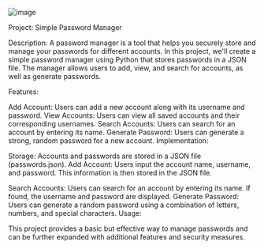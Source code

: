 ![image](https://github.com/mountsamson/password_manager/assets/162016378/27226d26-5858-4fe5-b06f-3b5569444528)

Project: Simple Password Manager

Description:
A password manager is a tool that helps you securely store and manage your passwords for different accounts. In this project, we'll create a simple password manager using Python that stores passwords in a JSON file. The manager allows users to add, view, and search for accounts, as well as generate passwords.

Features:

Add Account: Users can add a new account along with its username and password.
View Accounts: Users can view all saved accounts and their corresponding usernames.
Search Accounts: Users can search for an account by entering its name.
Generate Password: Users can generate a strong, random password for a new account.
Implementation:

Storage: Accounts and passwords are stored in a JSON file (passwords.json).
Add Account: Users input the account name, username, and password. This information is then stored in the JSON file.

Search Accounts: Users can search for an account by entering its name. If found, the username and password are displayed.
Generate Password: Users can generate a random password using a combination of letters, numbers, and special characters.
Usage:


This project provides a basic but effective way to manage passwords and can be further expanded with additional features and security measures.






